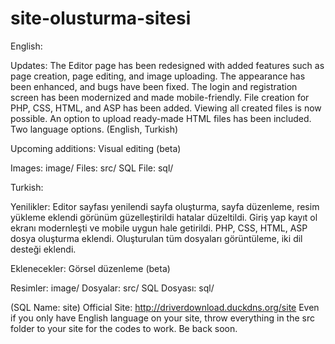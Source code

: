 # site-olusturma-sitesi

English:

Updates: The Editor page has been redesigned with added features such as page creation, page editing, and image uploading. The appearance has been enhanced, and bugs have been fixed. The login and registration screen has been modernized and made mobile-friendly. File creation for PHP, CSS, HTML, and ASP has been added. Viewing all created files is now possible. An option to upload ready-made HTML files has been included. Two language options. (English, Turkish)

Upcoming additions: Visual editing (beta)

Images: image/
Files: src/
SQL File: sql/

Turkish:

Yenilikler: Editor sayfası yenilendi sayfa oluşturma, sayfa düzenleme, resim yükleme eklendi görünüm güzelleştirildi hatalar düzeltildi. Giriş yap kayıt ol ekranı modernleşti ve mobile uygun hale getirildi. PHP, CSS, HTML, ASP dosya oluşturma eklendi. Oluşturulan tüm dosyaları görüntüleme, iki dil desteği eklendi.

Eklenecekler: Görsel düzenleme (beta)

Resimler: image/
Dosyalar: src/
SQL Dosyası: sql/

(SQL Name: site)
Official Site: http://driverdownload.duckdns.org/site
Even if you only have English language on your site, throw everything in the src folder to your site for the codes to work.
Be back soon.
